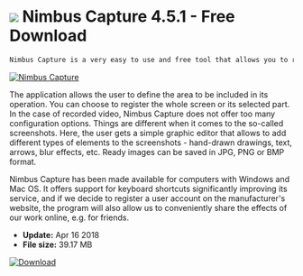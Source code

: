 # ![](https://cdn.softexe.net/static/icon/b/nimbus-capture-10383.png) Nimbus Capture 4.5.1 - Free Download

```sh
Nimbus Capture is a very easy to use and free tool that allows you to record everything that happens on your computer screen. With his help, we will make static screenshots, and we will record a simple video sequence (with sound) with our activity.
```
[![Nimbus Capture](https://gallery.dpcdn.pl/imgc/Tools/80417/g_-_420x350_1.5_-_x58a90706-db8d-4635-a06e-0465503ce8cd.png)](https://softexe.net/win/multimedia/image-capture/nimbus-capture:pRchc.html)

The application allows the user to define the area to be included in its operation. You can choose to register the whole screen or its selected part. In the case of recorded video, Nimbus Capture does not offer too many configuration options. Things are different when it comes to the so-called screenshots. Here, the user gets a simple graphic editor that allows to add different types of elements to the screenshots - hand-drawn drawings, text, arrows, blur effects, etc. Ready images can be saved in JPG, PNG or BMP format.
 
 Nimbus Capture has been made available for computers with Windows and Mac OS. It offers support for keyboard shortcuts significantly improving its service, and if we decide to register a user account on the manufacturer's website, the program will also allow us to conveniently share the effects of our work online, e.g. for friends.


- **Update:** Apr 16 2018
- **File size:** 39.17 MB

[![Download](https://cdn.softexe.net/static/img/download.png)](https://softexe.net/win/multimedia/image-capture/nimbus-capture:pRchc.html)

